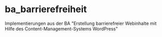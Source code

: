 # ba_barrierefreiheit
Implementierungen aus der BA "Erstellung barrierefreier Webinhalte mit Hilfe des Content-Management-Systems WordPress"
